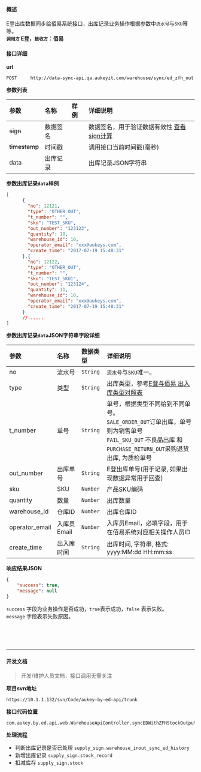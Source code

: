 #### 概述
E登出库数据同步给佰易系统接口，出库记录业务操作根据参数中`流水号`与`SKU`幂等。<br />
__`调用方` E登，`接收方`：佰易__

#### 接口详细

__url__

```text
POST     http://data-sync-api.qa.aukeyit.com/warehouse/sync/ed_zfh_out
```

__参数列表__

| 参数           | 名称     | 样例  | 详细说明                                                                |
|:--------------|:--------|:-----|:-----------------------------------------------------------------------|
| ~~sign~~      | 数据签名 |      | 数据签名，用于验证数据有效性 [查看sign计算](/modules/data-init/sign_build) |
| ~~timestamp~~ | 时间戳   |      | 调用接口当前时间戳(毫秒)                                                 |
| data          | 出库记录 |      | 出库记录JSON字符串                                                      |

__参数出库记录`data`样例__

```json
[
      {
        "no": 12121,
        "type": "OTHER_OUT",
        "t_number": "",
        "sku": "TEST_SKU",
        "out_number": "123123",
        "quantity": 10,
        "warehouse_id": 10,
        "operator_email": "xxx@aukeys.com",
        "create_time": "2017-07-19 15:48:31"
      },{
        "no": 12122,
        "type": "OTHER_OUT",
        "t_number": "",
        "sku": "TEST_SKU1",
        "out_number": "123124",
        "quantity": 11,
        "warehouse_id": 10,
        "operator_email": "xxx@aukeys.com",
        "create_time": "2017-07-19 15:48:31"
      }
      //......
]
```

__参数出库记录`data`JSON字符串字段详细__

| 参数            | 名称        | 数据类型  | 详细说明                                                                                                                                                                                               |
|:---------------|:-----------|:---------|:------------------------------------------------------------------------------------------------------------------------------------------------------------------------------------------------------|
| no             | 流水号      | `String` | `流水号`与`SKU`唯一。                                                                                                                                                                                   |
| type           | 类型        | `String` | 出库类型，参考[E登与佰易 出入库类型对照表](/modules/data-init/inventory_ed_zfh_in_sync?id=e%e7%99%bb%e4%b8%8e%e4%bd%b0%e6%98%93-%e5%87%ba%e5%85%a5%e5%ba%93%e7%b1%bb%e5%9e%8b%e5%af%b9%e7%85%a7%e8%a1%a8)  |
| t_number       | 单号        | `String` | 单号，根据类型不同给到不同单号。<br />`SALE_ORDER_OUT`订单出库，单号则为销售单号 <br/>`FAIL_SKU_OUT` 不良品出库  和 `PURCHASE_RETURN_OUT`采购退货出库, 为质检单号                                                |
| out_number     | 出库单号    | `String` | E登出库单号(用于记录, 如果出现数据异常用于回查)                                                                                                                                                            |
| sku            | SKU        | `Number` | 产品SKU编码                                                                                                                                                                                            |
| quantity       | 数量        | `Number` | 出库数量                                                                                                                                                                                               |
| warehouse_id   | 仓库ID      | `Number` | 出库仓库ID                                                                                                                                                                                             |
| operator_email | 入库员Email | `Number` | 入库员Email，必填字段，用于在佰易系统对应相关操作人员ID                                                                                                                                                     |
| create_time    | 出入库时间  | `String` | 出库时间, 字符串, 格式: yyyy\:MM:dd HH\:mm:ss                                                                                                                                                             |

__响应结果JSON__

```json
{
    "success": true,
    "message": null
}
```
`success` 字段为业务操作是否成功，`true`表示成功，`false` 表示失败。 <br />
`message` 字段表示失败原因。


<br /><br /><br />

---

#### 开发文档
> 开发/维护人员文档，接口调用无需关注

__项目svn地址__
```text
https://10.1.1.132/svn/Code/aukey-by-ed-api/trunk
```

__接口代码位置__
```text
com.aukey.by.ed.api.web.WarehouseApiController.syncEDWithZFHStockOutput(request)
```

__处理流程__

- 判断出库记录是否已处理 `supply_sign.warehouse_inout_sync_ed_history`
- 新增出库记录 `supply_sign.stock_record`
- 扣减库存 `supply_sign.stock`

